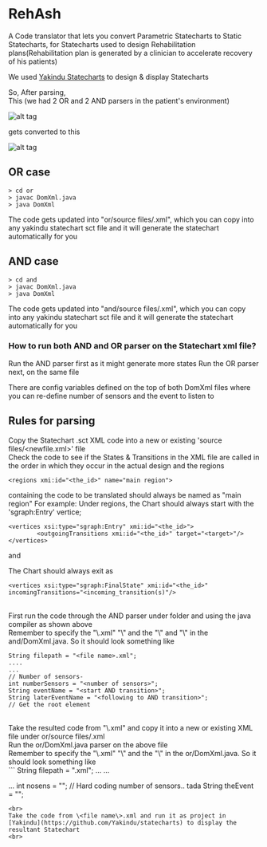 # RehAsh
A Code translator that lets you convert Parametric Statecharts to Static Statecharts, for Statecharts used to design Rehabilitation plans(Rehabilitation plan is generated by a clinician to accelerate recovery of his patients)

We used [Yakindu Statecharts](https://github.com/Yakindu/statecharts) to design & display Statecharts

So, After parsing, <br> 
This (we had 2 OR and 2 AND parsers in the patient's environment)

![alt tag](https://raw.githubusercontent.com/emsoftaut/ReHashFME/master/case-study/PSCboxed.png)

gets converted to this 

![alt tag](https://raw.githubusercontent.com/emsoftaut/ReHashFME/master/case-study/PSCNew.png)

## OR case

```
> cd or
> javac DomXml.java
> java DomXml
```
The code gets updated into "or/source files/<file name>.xml", which you can copy into any yakindu statechart sct file and it will generate the statechart automatically for you

## AND case


```
> cd and
> javac DomXml.java
> java DomXml
```
The code gets updated into "and/source files/<file name>.xml", which you can copy into any yakindu statechart sct file and it will generate the statechart automatically for you


### How to run both AND and OR parser on the Statechart xml file?

Run the AND parser first as it might generate more states
Run the OR parser next, on the same file

There are config variables defined on the top of both DomXml files
where you can re-define number of sensors and the event to listen to

## Rules for parsing
Copy the Statechart .sct XML code into a new or existing 'source files/<newfile.xml>' file
<br>
Check the code to see if the States & Transitions in the XML file are called in the order in which they occur in the actual design and the regions 
```
<regions xmi:id="<the_id>" name="main region"> 
```
containing the code to be translated should always be named as "main region"
For example:
Under regions, the Chart should always start with the 'sgraph:Entry' vertice;
<br>

```
<vertices xsi:type="sgraph:Entry" xmi:id="<the_id>">
        <outgoingTransitions xmi:id="<the_id>" target="<target>"/>
</vertices>
```
and

The Chart should always exit as 
```
<vertices xsi:type="sgraph:FinalState" xmi:id="<the_id>" incomingTransitions="<incoming_transition(s)"/>
```
<br>
First run the code through the AND parser under folder and using the java compiler as shown above
<br>
Remember to specify the "\<file name\>.xml" "\<number of sensors\>" and the "\<start AND transition\>" and "\<following to AND transition\>" in the and/DomXml.java. So it should look something like

```
String filepath = "<file name>.xml";
....
...
// Number of sensors- 
int numberSensors = "<number of sensors>";
String eventName = "<start AND transition>";
String laterEventName = "<following to AND transition>";
// Get the root element
```
<br>
Take the resulted code from "\<file name\>.xml" and copy it into a new or existing XML file under or/source files/<file name\>.xml
<br>
Run the or/DomXml.java parser on the above file
<br>
Remember to specify the "\<file name\>.xml" "\<number of sensors\>" and the "\<OR transition name\>" in the or/DomXml.java. So it should look something like
<br>
```
String filepath = "<file name>.xml";
...
...

...
int nosens = "<number of sensors>"; // Hard coding number of sensors.. tada
String theEvent = "<OR transition name>";
```
<br>
Take the code from \<file name\>.xml and run it as project in [Yakindu](https://github.com/Yakindu/statecharts) to display the resultant Statechart
<br>


